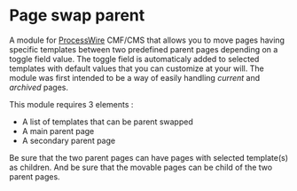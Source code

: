 # Page swap parent
A module for [ProcessWire](https://processwire.com/) CMF/CMS that allows you to move pages having specific templates between two predefined parent pages depending on a toggle field value. 
The toggle field is automaticaly added to selected templates with default values that you can customize at your will.
The module was first intended to be a way of easily handling *current* and *archived* pages.

This module requires 3 elements :
- A list of templates that can be parent swapped
- A main parent page
- A secondary parent page

Be sure that the two parent pages can have pages with selected template(s) as children. And be sure that the movable pages can be child of the two parent pages.